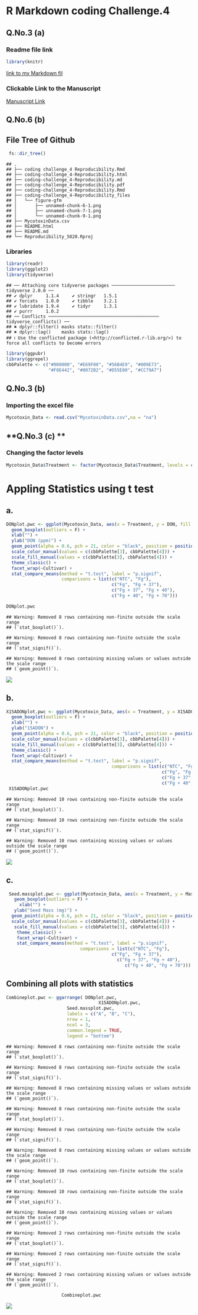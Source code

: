 # R Markdown coding Challenge.4

## **Q.No.3 (a)**

### Readme file link

``` r
library(knitr)
```

[link to my Markdown fil](README.md)

### Clickable Link to the Manuscript

[Manuscript Link](https://doi.org/10.1094/PDIS-06-21-1253-RE)

## **Q.No.6 (b)**

## File Tree of Github

``` r
 fs::dir_tree()
```

    ## .
    ## ├── coding challenge_4 Reproducibility.Rmd
    ## ├── coding-challenge_4-Reproducibility.html
    ## ├── coding-challenge_4-Reproducibility.md
    ## ├── coding-challenge_4-Reproducibility.pdf
    ## ├── coding-challenge_4-Reproducibility.Rmd
    ## ├── coding-challenge_4-Reproducibility_files
    ## │   └── figure-gfm
    ## │       ├── unnamed-chunk-6-1.png
    ## │       ├── unnamed-chunk-7-1.png
    ## │       └── unnamed-chunk-9-1.png
    ## ├── MycotoxinData.csv
    ## ├── README.html
    ## ├── README.md
    ## └── Reproducibility_5820.Rproj

### Libraries

``` r
library(readr)
library(ggplot2)
library(tidyverse)
```

    ## ── Attaching core tidyverse packages ──────────────────────── tidyverse 2.0.0 ──
    ## ✔ dplyr     1.1.4     ✔ stringr   1.5.1
    ## ✔ forcats   1.0.0     ✔ tibble    3.2.1
    ## ✔ lubridate 1.9.4     ✔ tidyr     1.3.1
    ## ✔ purrr     1.0.2     
    ## ── Conflicts ────────────────────────────────────────── tidyverse_conflicts() ──
    ## ✖ dplyr::filter() masks stats::filter()
    ## ✖ dplyr::lag()    masks stats::lag()
    ## ℹ Use the conflicted package (<http://conflicted.r-lib.org/>) to force all conflicts to become errors

``` r
library(ggpubr)
library(ggrepel) 
cbbPalette <- c("#000000", "#E69F00", "#56B4E9", "#009E73",
                "#F0E442", "#0072B2", "#D55E00", "#CC79A7")
```

## **Q.No.3 (b)**

### Importing the excel file

``` r
Mycotoxin_Data <- read.csv("MycotoxinData.csv",na = "na")
```

## **Q.No.3 (c) **

### Changing the factor levels

``` r
Mycotoxin_Data$Treatment <- factor(Mycotoxin_Data$Treatment, levels = c("NTC", "Fg", "Fg + 37", "Fg + 40", "Fg + 70"))
```

# Appling Statistics using t test

## a.

``` r
DONplot.pwc <- ggplot(Mycotoxin_Data, aes(x = Treatment, y = DON, fill = Cultivar)) +
  geom_boxplot(outliers = F) + 
  xlab("") + 
  ylab("DON (ppm)") + 
  geom_point(alpha = 0.6, pch = 21, color = "black", position = position_jitterdodge()) +
  scale_color_manual(values = c(cbbPalette[3], cbbPalette[4])) +
  scale_fill_manual(values = c(cbbPalette[3], cbbPalette[4])) +
  theme_classic() +
  facet_wrap(~Cultivar) +
  stat_compare_means(method = "t.test", label = "p.signif", 
                     comparisons = list(c("NTC", "Fg"), 
                                        c("Fg", "Fg + 37"), 
                                        c("Fg + 37", "Fg + 40"), 
                                        c("Fg + 40", "Fg + 70")))

DONplot.pwc
```

    ## Warning: Removed 8 rows containing non-finite outside the scale range
    ## (`stat_boxplot()`).

    ## Warning: Removed 8 rows containing non-finite outside the scale range
    ## (`stat_signif()`).

    ## Warning: Removed 8 rows containing missing values or values outside the scale range
    ## (`geom_point()`).

![](coding-challenge_4-Reproducibility_files/figure-gfm/unnamed-chunk-6-1.png)<!-- -->

## b.

``` r
X15ADONplot.pwc <- ggplot(Mycotoxin_Data, aes(x = Treatment, y = X15ADON, fill = Cultivar)) +
  geom_boxplot(outliers = F) + 
  xlab("") + 
  ylab("15ADON") + 
  geom_point(alpha = 0.6, pch = 21, color = "black", position = position_jitterdodge()) +
  scale_color_manual(values = c(cbbPalette[3], cbbPalette[4])) +
  scale_fill_manual(values = c(cbbPalette[3], cbbPalette[4])) +
  theme_classic() +
  facet_wrap(~Cultivar) +
  stat_compare_means(method = "t.test", label = "p.signif", 
                                        comparisons = list(c("NTC", "Fg"), 
                                                           c("Fg", "Fg + 37"), 
                                                           c("Fg + 37", "Fg + 40"), 
                                                           c("Fg + 40", "Fg + 70")))               
 X15ADONplot.pwc
```

    ## Warning: Removed 10 rows containing non-finite outside the scale range
    ## (`stat_boxplot()`).

    ## Warning: Removed 10 rows containing non-finite outside the scale range
    ## (`stat_signif()`).

    ## Warning: Removed 10 rows containing missing values or values outside the scale range
    ## (`geom_point()`).

![](coding-challenge_4-Reproducibility_files/figure-gfm/unnamed-chunk-7-1.png)<!-- -->

## c.

``` r
 Seed.massplot.pwc <- ggplot(Mycotoxin_Data, aes(x = Treatment, y = MassperSeed_mg, fill = Cultivar)) +
   geom_boxplot(outliers = F) + 
     xlab("") + 
   ylab("Seed Mass (mg)") + 
  geom_point(alpha = 0.6, pch = 21, color = "black", position = position_jitterdodge()) +
  scale_color_manual(values = c(cbbPalette[3], cbbPalette[4])) +
   scale_fill_manual(values = c(cbbPalette[3], cbbPalette[4])) +
    theme_classic() +
    facet_wrap(~Cultivar) +
    stat_compare_means(method = "t.test", label = "p.signif", 
                            comparisons = list(c("NTC", "Fg"), 
                                        c("Fg", "Fg + 37"), 
                                          c("Fg + 37", "Fg + 40"), 
                                             c("Fg + 40", "Fg + 70")))
```

## **Combining all plots with statistics**

``` r
Combineplot.pwc <- ggarrange( DONplot.pwc,
                                   X15ADONplot.pwc, 
                       Seed.massplot.pwc, 
                       labels = c("A", "B", "C"),
                       nrow = 1,
                       ncol = 3,
                       common.legend = TRUE,
                       legend = "bottom")
```

    ## Warning: Removed 8 rows containing non-finite outside the scale range
    ## (`stat_boxplot()`).

    ## Warning: Removed 8 rows containing non-finite outside the scale range
    ## (`stat_signif()`).

    ## Warning: Removed 8 rows containing missing values or values outside the scale range
    ## (`geom_point()`).

    ## Warning: Removed 8 rows containing non-finite outside the scale range
    ## (`stat_boxplot()`).

    ## Warning: Removed 8 rows containing non-finite outside the scale range
    ## (`stat_signif()`).

    ## Warning: Removed 8 rows containing missing values or values outside the scale range
    ## (`geom_point()`).

    ## Warning: Removed 10 rows containing non-finite outside the scale range
    ## (`stat_boxplot()`).

    ## Warning: Removed 10 rows containing non-finite outside the scale range
    ## (`stat_signif()`).

    ## Warning: Removed 10 rows containing missing values or values outside the scale range
    ## (`geom_point()`).

    ## Warning: Removed 2 rows containing non-finite outside the scale range
    ## (`stat_boxplot()`).

    ## Warning: Removed 2 rows containing non-finite outside the scale range
    ## (`stat_signif()`).

    ## Warning: Removed 2 rows containing missing values or values outside the scale range
    ## (`geom_point()`).

``` r
                     Combineplot.pwc
```

![](coding-challenge_4-Reproducibility_files/figure-gfm/unnamed-chunk-9-1.png)<!-- -->
